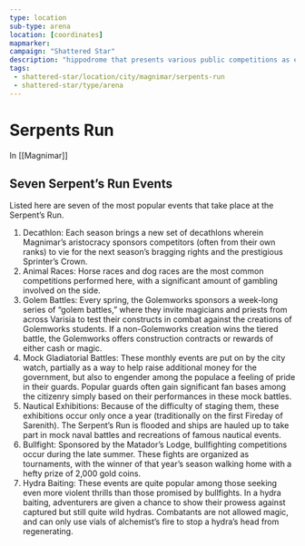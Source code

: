 ```yaml
---
type: location
sub-type: arena
location: [coordinates]
mapmarker: 
campaign: "Shattered Star"
description: "hippodrome that presents various public competitions as entertainment"
tags:
 - shattered-star/location/city/magnimar/serpents-run
 - shattered-star/type/arena
---
```

# Serpents Run
In [[Magnimar]]
## Seven Serpent’s Run Events 
Listed here are seven of the most popular events that take place at the Serpent’s Run. 
1. Decathlon: Each season brings a new set of decathlons wherein Magnimar’s aristocracy sponsors competitors (often from their own ranks) to vie for the next season’s bragging rights and the prestigious Sprinter’s Crown. 
2. Animal Races: Horse races and dog races are the most common competitions performed here, with a significant amount of gambling involved on the side. 
3. Golem Battles: Every spring, the Golemworks sponsors a week-long series of “golem battles,” where they invite magicians and priests from across Varisia to test their constructs in combat against the creations of Golemworks students. If a non-Golemworks creation wins the tiered battle, the Golemworks offers construction contracts or rewards of either cash or magic. 
4. Mock Gladiatorial Battles: These monthly events are put on by the city watch, partially as a way to help raise additional money for the government, but also to engender among the populace a feeling of pride in their guards. Popular guards often gain significant fan bases among the citizenry simply based on their performances in these mock battles. 
5. Nautical Exhibitions: Because of the difficulty of staging them, these exhibitions occur only once a year (traditionally on the first Fireday of Sarenith). The Serpent’s Run is flooded and ships are hauled up to take part in mock naval battles and recreations of famous nautical events. 
6. Bullfight: Sponsored by the Matador’s Lodge, bullfighting competitions occur during the late summer. These fights are organized as tournaments, with the winner of that year’s season walking home with a hefty prize of 2,000 gold coins. 
7. Hydra Baiting: These events are quite popular among those seeking even more violent thrills than those promised by bullfights. In a hydra baiting, adventurers are given a chance to show their prowess against captured but still quite wild hydras. Combatants are not allowed magic, and can only use vials of alchemist’s fire to stop a hydra’s head from regenerating.